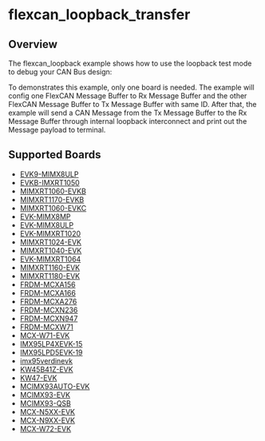 # flexcan_loopback_transfer

## Overview
The flexcan_loopback example shows how to use the loopback test mode to debug your CAN Bus design:

To demonstrates this example, only one board is needed. The example will config one FlexCAN Message
Buffer to Rx Message Buffer and the other FlexCAN Message Buffer to Tx Message Buffer with same ID.
After that, the example will send a CAN Message from the Tx Message Buffer to the Rx Message Buffer
through internal loopback interconnect and print out the Message payload to terminal.

## Supported Boards
- [EVK9-MIMX8ULP](../../../_boards/evk9mimx8ulp/driver_examples/flexcan/loopback_transfer/example_board_readme.md)
- [EVKB-IMXRT1050](../../../_boards/evkbimxrt1050/driver_examples/flexcan/loopback_transfer/example_board_readme.md)
- [MIMXRT1060-EVKB](../../../_boards/evkbmimxrt1060/driver_examples/flexcan/loopback_transfer/example_board_readme.md)
- [MIMXRT1170-EVKB](../../../_boards/evkbmimxrt1170/driver_examples/flexcan/loopback_transfer/example_board_readme.md)
- [MIMXRT1060-EVKC](../../../_boards/evkcmimxrt1060/driver_examples/flexcan/loopback_transfer/example_board_readme.md)
- [EVK-MIMX8MP](../../../_boards/evkmimx8mp/driver_examples/flexcan/loopback_transfer/example_board_readme.md)
- [EVK-MIMX8ULP](../../../_boards/evkmimx8ulp/driver_examples/flexcan/loopback_transfer/example_board_readme.md)
- [EVK-MIMXRT1020](../../../_boards/evkmimxrt1020/driver_examples/flexcan/loopback_transfer/example_board_readme.md)
- [MIMXRT1024-EVK](../../../_boards/evkmimxrt1024/driver_examples/flexcan/loopback_transfer/example_board_readme.md)
- [MIMXRT1040-EVK](../../../_boards/evkmimxrt1040/driver_examples/flexcan/loopback_transfer/example_board_readme.md)
- [EVK-MIMXRT1064](../../../_boards/evkmimxrt1064/driver_examples/flexcan/loopback_transfer/example_board_readme.md)
- [MIMXRT1160-EVK](../../../_boards/evkmimxrt1160/driver_examples/flexcan/loopback_transfer/example_board_readme.md)
- [MIMXRT1180-EVK](../../../_boards/evkmimxrt1180/driver_examples/flexcan/loopback_transfer/example_board_readme.md)
- [FRDM-MCXA156](../../../_boards/frdmmcxa156/driver_examples/flexcan/loopback_transfer/example_board_readme.md)
- [FRDM-MCXA166](../../../_boards/frdmmcxa166/driver_examples/flexcan/loopback_transfer/example_board_readme.md)
- [FRDM-MCXA276](../../../_boards/frdmmcxa276/driver_examples/flexcan/loopback_transfer/example_board_readme.md)
- [FRDM-MCXN236](../../../_boards/frdmmcxn236/driver_examples/flexcan/loopback_transfer/example_board_readme.md)
- [FRDM-MCXN947](../../../_boards/frdmmcxn947/driver_examples/flexcan/loopback_transfer/example_board_readme.md)
- [FRDM-MCXW71](../../../_boards/frdmmcxw71/driver_examples/flexcan/loopback_transfer/example_board_readme.md)
- [MCX-W71-EVK](../../../_boards/mcxw71evk/driver_examples/flexcan/loopback_transfer/example_board_readme.md)
- [IMX95LP4XEVK-15](../../../_boards/imx95lp4xevk15/driver_examples/flexcan/loopback_transfer/example_board_readme.md)
- [IMX95LPD5EVK-19](../../../_boards/imx95lpd5evk19/driver_examples/flexcan/loopback_transfer/example_board_readme.md)
- [imx95verdinevk](../../../_boards/imx95verdinevk/driver_examples/flexcan/loopback_transfer/example_board_readme.md)
- [KW45B41Z-EVK](../../../_boards/kw45b41zevk/driver_examples/flexcan/loopback_transfer/example_board_readme.md)
- [KW47-EVK](../../../_boards/kw47evk/driver_examples/flexcan/loopback_transfer/example_board_readme.md)
- [MCIMX93AUTO-EVK](../../../_boards/mcimx93autoevk/driver_examples/flexcan/loopback_transfer/example_board_readme.md)
- [MCIMX93-EVK](../../../_boards/mcimx93evk/driver_examples/flexcan/loopback_transfer/example_board_readme.md)
- [MCIMX93-QSB](../../../_boards/mcimx93qsb/driver_examples/flexcan/loopback_transfer/example_board_readme.md)
- [MCX-N5XX-EVK](../../../_boards/mcxn5xxevk/driver_examples/flexcan/loopback_transfer/example_board_readme.md)
- [MCX-N9XX-EVK](../../../_boards/mcxn9xxevk/driver_examples/flexcan/loopback_transfer/example_board_readme.md)
- [MCX-W72-EVK](../../../_boards/mcxw72evk/driver_examples/flexcan/loopback_transfer/example_board_readme.md)
